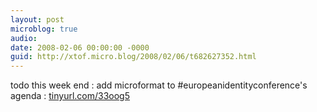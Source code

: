 ```yaml
---
layout: post
microblog: true
audio: 
date: 2008-02-06 00:00:00 -0000
guid: http://xtof.micro.blog/2008/02/06/t682627352.html
---
```

todo this week end : add microformat to #europeanidentityconference's agenda : [tinyurl.com/33oog5](http://tinyurl.com/33oog5)
